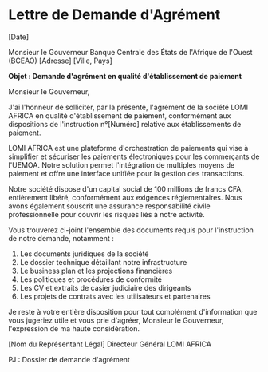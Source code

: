 # Lettre de Demande d'Agrément

[Date]

Monsieur le Gouverneur
Banque Centrale des États de l'Afrique de l'Ouest (BCEAO)
[Adresse]
[Ville, Pays]

**Objet : Demande d'agrément en qualité d'établissement de paiement**

Monsieur le Gouverneur,

J'ai l'honneur de solliciter, par la présente, l'agrément de la société LOMI AFRICA en qualité d'établissement de paiement, conformément aux dispositions de l'instruction n°[Numéro] relative aux établissements de paiement.

LOMI AFRICA est une plateforme d'orchestration de paiements qui vise à simplifier et sécuriser les paiements électroniques pour les commerçants de l'UEMOA. Notre solution permet l'intégration de multiples moyens de paiement et offre une interface unifiée pour la gestion des transactions.

Notre société dispose d'un capital social de 100 millions de francs CFA, entièrement libéré, conformément aux exigences réglementaires. Nous avons également souscrit une assurance responsabilité civile professionnelle pour couvrir les risques liés à notre activité.

Vous trouverez ci-joint l'ensemble des documents requis pour l'instruction de notre demande, notamment :

1. Les documents juridiques de la société
2. Le dossier technique détaillant notre infrastructure
3. Le business plan et les projections financières
4. Les politiques et procédures de conformité
5. Les CV et extraits de casier judiciaire des dirigeants
6. Les projets de contrats avec les utilisateurs et partenaires

Je reste à votre entière disposition pour tout complément d'information que vous jugeriez utile et vous prie d'agréer, Monsieur le Gouverneur, l'expression de ma haute considération.

[Nom du Représentant Légal]
Directeur Général
LOMI AFRICA

PJ : Dossier de demande d'agrément
